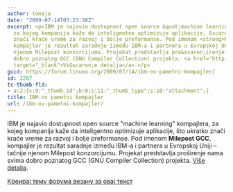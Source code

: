 ```yaml
---
author: tomaja
date: "2009-07-14T03:23:38Z"
excerpt: <p>IBM je najavio dostupnost open source &quot;machine learning&quot; kompajlera,
  za kojeg kompanija kaže da inteligentno optimizuje aplikacije, &scaron;to ukratko
  znači kraće vreme za razvoj i bolje preformanse. Pod imenom <strong>Milepost GCC</strong>,
  kompajler je rezultat saradnje između IBM-a i partnera u Evropskoj Uniji - tačnije
  njenom Milepost konzorcijumu. Projekat predstavlja pro&scaron;irenje nama svima
  dobro poznatog GCC (GNU Compiler Collection) projekta. <a href="http://computerworld.co.nz/news.nsf/devt/C25E22FC4ACA37ABCC2575EB000728D5"
  target="_blank">Vi&scaron;e detalja</a>.</p>
guid: https://forum.linuxo.org/2009/07/14/ibm-ov-pametni-kompajler/
id: 2287
tc-thumb-fld:
- a:2:{s:9:"_thumb_id";b:0;s:11:"_thumb_type";s:10:"attachment";}
title: IBM-ov pametni kompajler
url: /ibm-ov-pametni-kompajler/
---
```

IBM je najavio dostupnost open source "machine learning" kompajlera, za kojeg kompanija kaže da inteligentno optimizuje aplikacije, &scaron;to ukratko znači kraće vreme za razvoj i bolje preformanse. Pod imenom **Milepost GCC**, kompajler je rezultat saradnje između IBM-a i partnera u Evropskoj Uniji &#8211; tačnije njenom Milepost konzorcijumu. Projekat predstavlja pro&scaron;irenje nama svima dobro poznatog GCC (GNU Compiler Collection) projekta. <a href="http://computerworld.co.nz/news.nsf/devt/C25E22FC4ACA37ABCC2575EB000728D5" target="_blank">Vi&scaron;e detalja</a>.

<!--break-->

[Креирај тему форума везану за овај текст](https://linuxo.org/nova-tema-na-forumu/?se_pid=2287)
